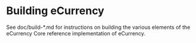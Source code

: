 Building eCurrency
==================

See doc/build-*.md for instructions on building the various
elements of the eCurrency Core reference implementation of eCurrency.
